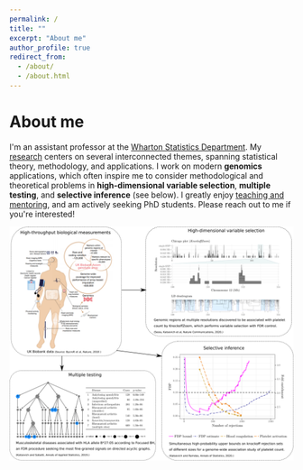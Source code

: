 ```yaml
---
permalink: /
title: ""
excerpt: "About me"
author_profile: true
redirect_from: 
  - /about/
  - /about.html
---
```


About me
======
I'm an assistant professor at the [Wharton Statistics Department](https://statistics.wharton.upenn.edu/). My [research](https://ekatsevi.github.io/research/) centers on several interconnected themes, spanning statistical theory, methodology, and applications. I work on modern **genomics** applications, which often inspire me to consider methodological and theoretical problems in **high-dimensional variable selection**, **multiple testing**, and **selective inference** (see below). I greatly enjoy [teaching and mentoring](https://ekatsevi.github.io/mentoring/), and am actively seeking PhD students. Please reach out to me if you're interested! 

![](/images/research_snapshot.png)
